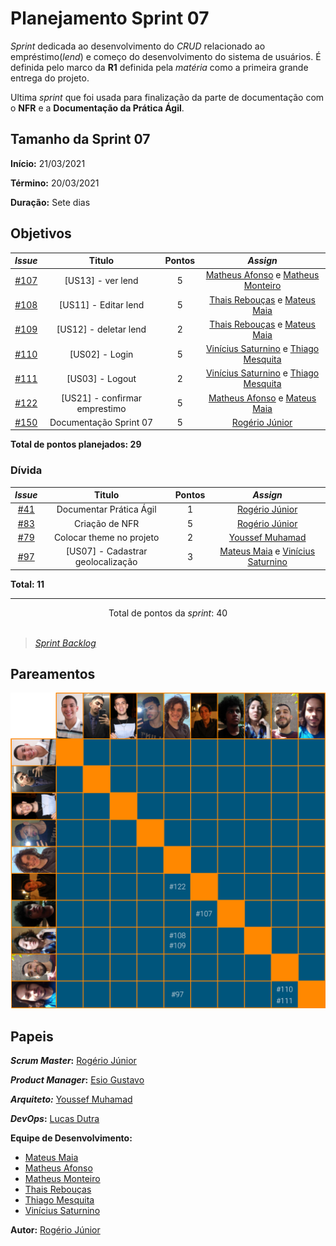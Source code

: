 # Planejamento Sprint 07

_Sprint_ dedicada ao desenvolvimento do _CRUD_ relacionado ao empréstimo(_lend_) e começo do desenvolvimento do sistema de usuários. É definida pelo marco da **R1** definida pela _matéria_ como a primeira grande entrega do projeto.

Ultima _sprint_ que foi usada para finalização da parte de documentação com o **NFR** e a **Documentação da Prática Ágil**.

## Tamanho da Sprint 07

**Início:** 21/03/2021

**Término:** 20/03/2021

**Duração:** Sete dias

## Objetivos

<div class="full-width">

|                             _Issue_                              |            Titulo             | Pontos |                                                     _Assign_                                                      |
| :--------------------------------------------------------------: | :---------------------------: | :----: | :---------------------------------------------------------------------------------------------------------------: |
| [#107](https://github.com/fga-eps-mds/2020.2-Lend.it/issues/107) |       [US13] - ver lend       |   5    | [Matheus Afonso](https://github.com/Matheusafonsouza) e [Matheus Monteiro](https://github.com/matheusyanmonteiro) |
| [#108](https://github.com/fga-eps-mds/2020.2-Lend.it/issues/108) |     [US11] - Editar lend      |   5    |         [Thais Rebouças](https://github.com/Thais-ra) e [Mateus Maia](https://github.com/mateusmaiamaia)          |
| [#109](https://github.com/fga-eps-mds/2020.2-Lend.it/issues/109) |     [US12] - deletar lend     |   2    |         [Thais Rebouças](https://github.com/Thais-ra) e [Mateus Maia](https://github.com/mateusmaiamaia)          |
| [#110](https://github.com/fga-eps-mds/2020.2-Lend.it/issues/110) |        [US02] - Login         |   5    |   [Vinícius Saturnino](https://github.com/viniciussaturnino) e [Thiago Mesquita](https://github.com/thiagompc)    |
| [#111](https://github.com/fga-eps-mds/2020.2-Lend.it/issues/111) |        [US03] - Logout        |   2    |   [Vinícius Saturnino](https://github.com/viniciussaturnino) e [Thiago Mesquita](https://github.com/thiagompc)    |
| [#122](https://github.com/fga-eps-mds/2020.2-Lend.it/issues/122) | [US21] - confirmar emprestimo |   5    |     [Matheus Afonso](https://github.com/Matheusafonsouza) e [Mateus Maia](https://github.com/mateusmaiamaia)      |
| [#150](https://github.com/fga-eps-mds/2020.2-Lend.it/issues/150) |    Documentação Sprint 07     |   5    |                                   [Rogério Júnior](https://github.com/rogerioo)                                   |

</div>

<b>Total de pontos planejados: 29</b>

### Dívida

|                            _Issue_                             |              Titulo               | Pontos |                                                   _Assign_                                                    |
| :------------------------------------------------------------: | :-------------------------------: | :----: | :-----------------------------------------------------------------------------------------------------------: |
| [#41](https://github.com/fga-eps-mds/2020.2-Lend.it/issues/41) |      Documentar Prática Ágil      |   1    |                                 [Rogério Júnior](https://github.com/rogerioo)                                 |
| [#83](https://github.com/fga-eps-mds/2020.2-Lend.it/issues/83) |          Criação de NFR           |   5    |                                 [Rogério Júnior](https://github.com/rogerioo)                                 |
| [#79](https://github.com/fga-eps-mds/2020.2-Lend.it/issues/79) |     Colocar theme no projeto      |   2    |                               [Youssef Muhamad](https://github.com/youssef-md)                                |
| [#97](https://github.com/fga-eps-mds/2020.2-Lend.it/issues/97) | [US07] - Cadastrar geolocalização |   3    | [Mateus Maia](https://github.com/mateusmaiamaia) e [Vinícius Saturnino](https://github.com/viniciussaturnino) |

<b>Total: 11</b>

---

<div style="text-align: center"> Total de pontos da <i>sprint</i>: 40 </div> <br>

<!---Colocar no link abaixo as issues alocadas no milestone da Sprint--->

> [_Sprint_ _Backlog_](https://github.com/fga-eps-mds/2020.2-Lend.it/milestone/8?closed=1)

## Pareamentos

![pareamentos](../../../assets/img/sprint7/pareamentos.png)

## Papeis

**_Scrum Master_:** [Rogério Júnior](https://github.com/rogerioo)

**_Product Manager_:** [Esio Gustavo](https://github.com/EsioFreitas)

**_Arquiteto:_** [Youssef Muhamad](https://github.com/youssef-md)

**_DevOps_:** [Lucas Dutra](https://github.com/lucasdutraf)

**Equipe de Desenvolvimento:**

- [Mateus Maia](https://github.com/mateuscunhamaia)
- [Matheus Afonso](https://github.com/Matheusafonsouza)
- [Matheus Monteiro](https://github.com/matheusyanmonteiro)
- [Thais Rebouças](https://github.com/Thais-ra)
- [Thiago Mesquita](https://github.com/thiagompc)
- [Vinícius Saturnino](https://github.com/viniciussaturnino)

**Autor:** [Rogério Júnior](https://github.com/rogerioo)
